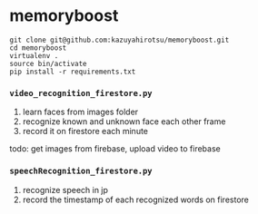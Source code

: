 # memoryboost

```
git clone git@github.com:kazuyahirotsu/memoryboost.git
cd memoryboost
virtualenv .
source bin/activate
pip install -r requirements.txt
```

### `video_recognition_firestore.py`
1. learn faces from images folder 
2. recognize known and unknown face each other frame
3. record it on firestore each minute  

todo: get images from firebase, upload video to firebase


### `speechRecognition_firestore.py`
1. recognize speech in jp
2. record the timestamp of each recognized words on firestore
